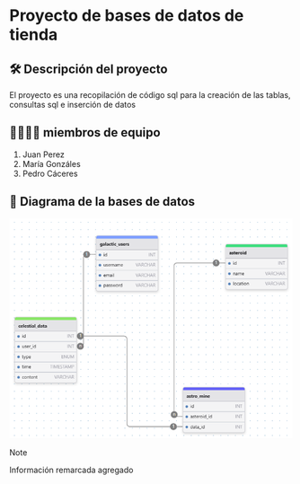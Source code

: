 # Proyecto de bases de datos de tienda
## 🛠 Descripción del proyecto
El proyecto es una recopilación de código sql para la creación de las tablas, consultas sql e inserción de datos
## 👨‍👩‍👧‍👦 miembros de equipo
1. Juan Perez
2. María Gonzáles
3. Pedro Cáceres
## 🚀 Diagrama de la bases de datos
![Estructura del proyecto](documentos/imagen.PNG)
> [!NOTE]
> Información remarcada
>agregado
